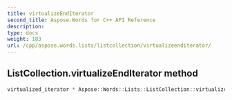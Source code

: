 ```yaml
---
title: virtualizeEndIterator
second_title: Aspose.Words for C++ API Reference
description: 
type: docs
weight: 183
url: /cpp/aspose.words.lists/listcollection/virtualizeenditerator/
---
```

## ListCollection.virtualizeEndIterator method




```cpp
virtualized_iterator * Aspose::Words::Lists::ListCollection::virtualizeEndIterator() override
```


